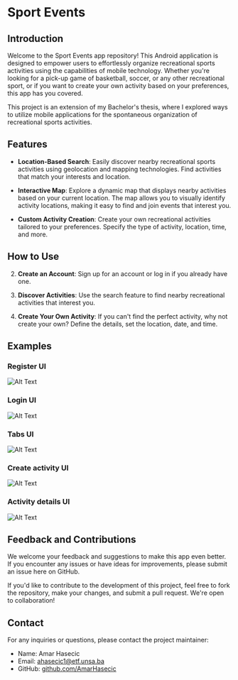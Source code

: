 # Sport Events

## Introduction

Welcome to the Sport Events app repository! This Android application is designed to empower users to effortlessly organize recreational sports activities using the capabilities of mobile technology. Whether you're looking for a pick-up game of basketball, soccer, or any other recreational sport, or if you want to create your own activity based on your preferences, this app has you covered.

This project is an extension of my Bachelor's thesis, where I explored ways to utilize mobile applications for the spontaneous organization of recreational sports activities.

## Features

- **Location-Based Search**: Easily discover nearby recreational sports activities using geolocation and mapping technologies. Find activities that match your interests and location.

- **Interactive Map**: Explore a dynamic map that displays nearby activities based on your current location. The map allows you to visually identify activity locations, making it easy to find and join events that interest you.

- **Custom Activity Creation**: Create your own recreational activities tailored to your preferences. Specify the type of activity, location, time, and more.
  


## How to Use

2. **Create an Account**: Sign up for an account or log in if you already have one.

3. **Discover Activities**: Use the search feature to find nearby recreational activities that interest you.

4. **Create Your Own Activity**: If you can't find the perfect activity, why not create your own? Define the details, set the location, date, and time.

## Examples

### Register UI

![Alt Text](https://drive.google.com/file/d/1BoXic59lQO3ij0Z1WSMdPpfpxaVmFFdl/view?usp=drive_link/preview)

### Login UI

![Alt Text]([https://drive.google.com/file/d/your_file_id](https://drive.google.com/file/d/1yIm8rsnlxvaeSFjBMMI5nbMXiz3sHeA3/view?usp=drive_link)/preview)

### Tabs UI

![Alt Text](https://drive.google.com/file/d/193kx_2Z2jVt1sWeoKJtk23ZX3cKe3PeO/view?usp=sharing/preview)

### Create activity UI

![Alt Text](https://drive.google.com/file/d/1YbVxnOaHyM70OPy8vOISqQ8_8gftySwD/view?usp=drive_link/preview)

### Activity details UI

![Alt Text]([https://drive.google.com/file/d/your_file_id](https://drive.google.com/file/d/1H9kJyKe3TeRTGyXMqQ0fpHKazR98vmc_/view?usp=drive_link)/preview)

## Feedback and Contributions

We welcome your feedback and suggestions to make this app even better. If you encounter any issues or have ideas for improvements, please submit an issue here on GitHub.

If you'd like to contribute to the development of this project, feel free to fork the repository, make your changes, and submit a pull request. We're open to collaboration!


## Contact

For any inquiries or questions, please contact the project maintainer:

- Name: Amar Hasecic
- Email: [ahasecic1@etf.unsa.ba](mailto:ahasecic1@etf.unsa.ba)
- GitHub: [github.com/AmarHasecic](https://github.com/AmarHasecic)


